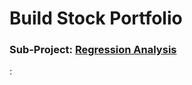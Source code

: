 # Build Stock Portfolio
### Sub-Project: [Regression Analysis](https://github.com/KJJHHH/Build-Portfolio/tree/master/TEJ_portfolio)

: